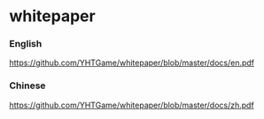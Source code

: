 # whitepaper

### English 
https://github.com/YHTGame/whitepaper/blob/master/docs/en.pdf  

### Chinese 
https://github.com/YHTGame/whitepaper/blob/master/docs/zh.pdf

